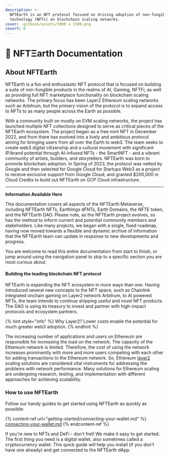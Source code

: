 ```yaml
---
description: >-
  NFTEarth is an NFT protocol focused on driving adoption of non-fungible
  technology (NFTs) on blockchain scaling networks.
cover: .gitbook/assets/3000 x 1500.png
coverY: 0
---
```


# 📖 NFTΞarth Documentation

## About NFTEarth

NFTEarth is a fun and enthusiastic NFT protocol that is focused on building a suite of non-fungible products in the realms of AI, Gaming, NFTFi, as well as providing full NFT marketplace functionality on blockchain scaling networks. The primary focus has been Layer2 Ethereum scaling networks such as Arbitrum, but the primary vision of the protocol is to expand access to NFTs to as many people across the Earth as possible.&#x20;

With a community built on mostly on EVM scaling networks, the project has launched multiple NFT collections designed to serve as critical pieces of the NFTEarth ecosystem. The project began as a free mint NFT in December 2022, and from there has evolved into a lively and ambitious protocol aiming for bringing users from all over the Earth to web3. The team seeks to create web3 digital citizenship and a cultural movement with significant IP/brand potential through AI-infused NFTs - the SmartNFT - and a vibrant community of artists, builders, and storytellers. NFTEarth was born to promote blockchain adoption. In Spring of 2023, the protocol was vetted by Google and then selected for Google Cloud for Startups Web3 as a project to receive exclusive support from Google Cloud; and granted $200,000 in Cloud Credits to build out NFTEarth on GCP Cloud infrastructure.

***

**Information Available Here**

This documentation covers all aspects of the NFTEarth Metaverse, including NFTEarth NFTs, Earthlings dFNTs, Earth Domains, the NFTE token, and the NFTEarth DAO. Please note, as the NFTEarth project evolves, so has the method to inform current and potential community members and stakeholders. Like many projects, we began with a single, fixed roadmap, having now moved towards a flexible and dynamic archive of information that the NFTEarth team can update in response to new developments and progress.

You are welcome to read this entire documentation from start to finish, or jump around using the navigation panel to skip to a specific section you are most curious about.

#### Building the leading blockchain NFT protocol <a href="#building-the-leading-ethereum-l2-dao" id="building-the-leading-ethereum-l2-dao"></a>

NFTEarth is expanding the NFT ecosystem in more ways than one. Having introduced several new concepts to the NFT space, such as Chainlink integrated onchain gaming on Layer2 network Arbitrum, to AI powered NFTs, the team intends to continue shipping useful and novel NFT products. The DAO is using its treasury to invest and partner with high-impact protocols and ecosystem partners.

{% hint style="info" %}
Why Layer2? Lower costs enable the potential for much greater web3 adoption.
{% endhint %}

The increasing number of applications and users on Ethereum are responsible for increasing the load on the network. The capacity of the Ethereum network is limited. Therefore, the cost of using the network increases prominently with more and more users competing with each other for adding transactions to the Ethereum network. So, Ethereum [layer2](https://ethereum.org/en/layer-2/) scaling solutions are considered vital instruments for addressing the problems with network performance. Many solutions for Ethereum scaling are undergoing research, testing, and implementation with different approaches for achieving scalability.&#x20;

### How to use NFTEarth

Follow our handy guides to get started using NFTEarth as quickly as possible:

{% content-ref url="getting-started/connecting-your-wallet.md" %}
[connecting-your-wallet.md](getting-started/connecting-your-wallet.md)
{% endcontent-ref %}

If you're new to NFTs and DeFi - don't fret! We make it easy to get started. The first thing you need is a digital wallet, also sometimes called a cryptocurrency wallet. This quick guide will help you install (if you don't have one already) and get connected to the NFTEarth dApp.
